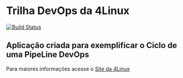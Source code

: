 # Trilha DevOps da 4Linux

<!-- Altere a Flag abaixo com sua URL do Travis -->
[![Build Status](https://travis-ci.org/felipefep/DevOpsLab-HelloWorld.svg?branch=master)](https://travis-ci.org/felipefep/DevOpsLab-HelloWorld)

## Aplicação criada para exemplificar o Ciclo de uma PipeLine DevOps


Para maiores informações acesse o [Site da 4Linux](https://www.4linux.com.br/cursos/devops)
